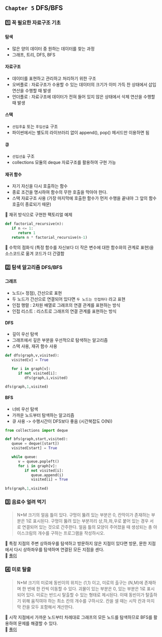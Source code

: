 ## `Chapter 5` DFS/BFS

### :one: 꼭 필요한 자료구조 기초

#### 탐색
- 많은 양의 데이터 중 원하는 데이터를 찾는 과정
- 그래프, 트리, DFS, BFS

#### 자료구조
- 데이터를 표현하고 관리하고 처리하기 위한 구조
- 오버플로 : 자료구조가 수용할 수 있는 데이터의 크기가 이미 가득 찬 상태에서 삽입 연산을 수행할 때 발생
- 언더플로 : 자료구조에 데이터가 전혀 들어 있지 않은 상태에서 삭제 연산을 수행할 때 발생

#### 스택
- `선입후출` 또는 `후입선출` 구조
- 파이썬에서는 별도의 라이브러리 없이 append(), pop() 메서드만 이용하면 됨

#### 큐
- `선입선출` 구조
- collections 모듈의 deque 자료구조를 활용하여 구현 가능

#### 재귀 함수
- 자기 자신을 다시 호출하는 함수
- 종료 조건을 명시하여 함수의 무한 호출을 막아야 한다.
- 스택 자료구조 사용 (가장 마지막에 호출한 함수가 먼저 수행을 끝내야 그 앞의 함수 호출이 종료되기 때문)

:speech_balloon: 재귀 방식으로 구현한 팩토리얼 예제
```python
def factorial_recursive(n):  
   if n <= 1:  
      return 1  
   return n * factorial_recursive(n-1)
```

:thought_balloon: 수학의 점화식 (특정 함수를 자신보다 더 작은 변수에 대한 함수와의 관계로 표현)을 소스코드로 옮겨 코드가 더 간결함

### :two: 탐색 알고리즘 DFS/BFS

#### 그래프
- 노드(= 정점), 간선으로 표현
- 두 노드가 간선으로 연결되어 있다면 `두 노드는 인접하다` 라고 표현
- 인접 행렬 : 2차원 배열로 그래프의 연결 관계를 표현하는 방식
- 인접 리스트 : 리스트로 그래프의 연결 관계를 표현하는 방식

#### DFS
- 깊이 우선 탐색
- 그래프에서 깊은 부분을 우선적으로 탐색하는 알고리즘
- 스택 사용, 재귀 함수 사용

```python
def dfs(graph,v,visited):
   visited[v] = True

   for i in graph[v]:
      if not visited[i]:
         dfs(graph,i,visited)

dfs(graph,1,visited)
```
#### BFS
- 너비 우선 탐색
- 가까운 노드부터 탐색하는 알고리즘
- 큐 사용 -> 수행시간이 DFS보다 좋음 (시간복잡도 O(N))

```python
from collections import deque

def bfs(graph,start,visited):
   queue = deque([start])
   visited[start] = True

   while queue:
      v = queue.popleft()
      for i in graph[v]:
         if not visited[i]:
            queue.append(i)
            visited[i] = True
   
bfs(graph,1,visited)
```

### :three: 음료수 얼려 먹기
> N*M 크기의 얼음 틀이 있다. 구멍이 뚫려 있는 부분은 0, 칸막이가 존재하는 부분은 1로 표시된다. 구멍이 뚫려 있는 부분끼리 상,하,좌,우로 붙어 있는 경우 서로 연결되어 있는 것으로 간주한다. 얼음 틀의 모양이 주어졌을 때 생성되는 총 아이스크림의 개수를 구하는 프로그램을 작성하시오. 

:speech_balloon: 특정 지점의 주변 상하좌우를 탐색하고 방문하지 않은 지점이 있다면 방문, 문한 지점에서 다시 상하좌우를 탐색하며 연결된 모든 지점을 센다.    
:thought_balloon: [풀이](https://github.com/JeongEunJi1127/Algorithm/blob/master/%EC%9D%B4%EA%B2%83%EC%9D%B4%20%EC%BD%94%EB%94%A9%20%ED%85%8C%EC%8A%A4%ED%8A%B8%EB%8B%A4/Chapter%205%20DFS%26BFS/%EC%9D%8C%EB%A3%8C%EC%88%98%20%EC%96%BC%EB%A0%A4%20%EB%A8%B9%EA%B8%B0.py)

### :four: 미로 탈출
> N*M 크기의 미로에 동빈이의 위치는 (1,1) 이고, 미로의 출구는 (N,M)에 존재하며 한 번에 한 칸씩 이동할 수 있다. 괴물이 있는 부분은 0, 있는 부분은 1로 표시되어 있다. 미로는 반드시 탈출할 수 있는 형태로 제시된다. 이때 동빈이가 탈출하기 위해 움직여야 하는 최소 칸의 개수를 구하시오. 칸을 셀 때는 시작 칸과 마지막 칸을 모두 포함해서 계산한다.

:speech_balloon: 시작 지점에서 가까운 노드부터 차례대로 그래프의 모든 노드를 탐색하므로 BFS를 활용하여 문제를 해결할 수 있다.  
:thought_balloon: [풀이](https://github.com/JeongEunJi1127/Algorithm/blob/master/%EC%9D%B4%EA%B2%83%EC%9D%B4%20%EC%BD%94%EB%94%A9%20%ED%85%8C%EC%8A%A4%ED%8A%B8%EB%8B%A4/Chapter%205%20DFS%26BFS/%EB%AF%B8%EB%A1%9C%20%ED%83%88%EC%B6%9C.py)